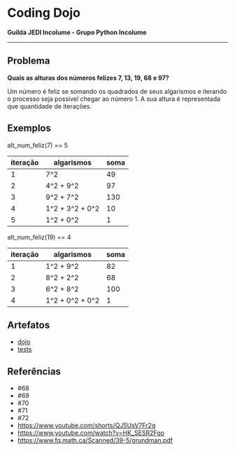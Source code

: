 # Coding Dojo

**Guilda JEDI Incolume - Grupo Python Incolume**

---

## Problema

**Quais as alturas dos números felizes 7, 13, 19, 68 e 97?**

Um número é feliz se somando os quadrados de seus algarismos e iterando o processo seja possível chegar ao número 1. A sua altura é representada que quantidade de iterações.

## Exemplos


alt_num_feliz(7) == 5

iteração|algarismos|soma
----|---|----
1|7^2 | 49
2|4^2 + 9^2|  97
3|9^2 + 7^2|130
4|1^2 + 3^2 + 0^2| 10
5|1^2 + 0^2| 1


alt_num_feliz(19) == 4

iteração|algarismos|soma
----|---|----
1|1^2 + 9^2 | 82
2|8^2 + 2^2|  68
3|6^2 + 8^2| 100
4|1^2 + 0^2 + 0^2| 1


## Artefatos

- [dojo](./__init__.py)
- [tests](./test_20240508.py)


## Referências

- #68
- #69
- #70
- #71
- #72
- https://www.youtube.com/shorts/QJ5UsV7Fr2g
- https://www.youtube.com/watch?v=HK_SESR2Fgo
- https://www.fq.math.ca/Scanned/39-5/grundman.pdf
